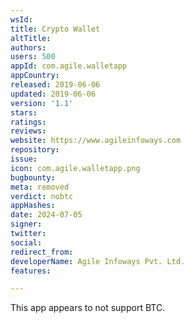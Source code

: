 ```yaml
---
wsId: 
title: Crypto Wallet
altTitle: 
authors: 
users: 500
appId: com.agile.walletapp
appCountry: 
released: 2019-06-06
updated: 2019-06-06
version: '1.1'
stars: 
ratings: 
reviews: 
website: https://www.agileinfoways.com
repository: 
issue: 
icon: com.agile.walletapp.png
bugbounty: 
meta: removed
verdict: nobtc
appHashes: 
date: 2024-07-05
signer: 
twitter: 
social: 
redirect_from: 
developerName: Agile Infoways Pvt. Ltd.
features: 

---
```


This app appears to not support BTC.
